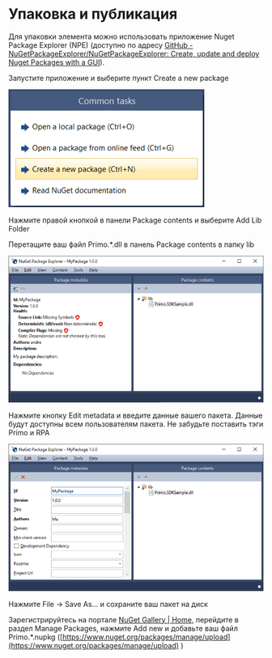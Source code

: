 # Упаковка и публикация

Для упаковки элемента можно использовать приложение Nuget Package Explorer (NPE) (доступно по адресу [GitHub - NuGetPackageExplorer/NuGetPackageExplorer: Create, update and deploy Nuget Packages with a GUI](https://github.com/NuGetPackageExplorer/NuGetPackageExplorer)).

Запустите приложение и выберите пункт Create a new package

![](<../../.gitbook/assets/0 (30).png>)

Нажмите правой кнопкой в панели Package contents и выберите Add Lib Folder

Перетащите ваш файл Primo.\*.dll в панель Package contents в папку lib

![](../../.gitbook/assets/1.png)

Нажмите кнопку Edit metadata и введите данные вашего пакета. Данные будут доступны всем пользователям пакета. Не забудьте поставить тэги Primo и RPA

![](<../../.gitbook/assets/2 (1).png>)

Нажмите File -> Save As… и сохраните ваш пакет на диск

Зарегистрируйтесь на портале [NuGet Gallery | Home](https://www.nuget.org/), перейдите в раздел Manage Packages, нажмите Add new и добавьте ваш файл Primo.\*.nupkg ([https://www.nuget.org/packages/manage/upload](https://www.nuget.org/packages/manage/upload) )
